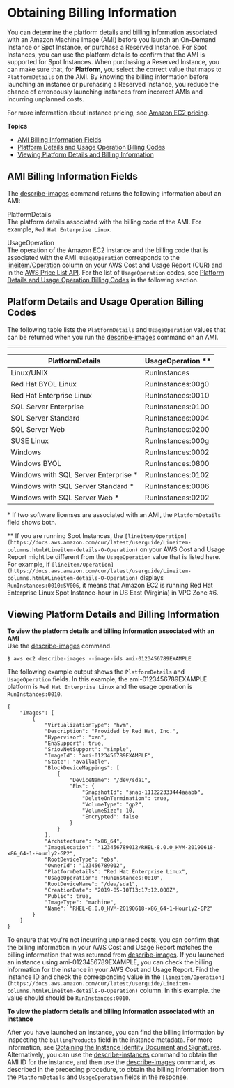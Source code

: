 # Obtaining Billing Information<a name="ami-billing-info"></a>

You can determine the platform details and billing information associated with an Amazon Machine Image \(AMI\) before you launch an On\-Demand Instance or Spot Instance, or purchase a Reserved Instance\. For Spot Instances, you can use the platform details to confirm that the AMI is supported for Spot Instances\. When purchasing a Reserved Instance, you can make sure that, for **Platform**, you select the correct value that maps to `PlatformDetails` on the AMI\. By knowing the billing information before launching an instance or purchasing a Reserved Instance, you reduce the chance of erroneously launching instances from incorrect AMIs and incurring unplanned costs\.

For more information about instance pricing, see [Amazon EC2 pricing](http://aws.amazon.com/ec2/pricing/)\.

**Topics**
+ [AMI Billing Information Fields](#billing-info-fields)
+ [Platform Details and Usage Operation Billing Codes](#billing-info)
+ [Viewing Platform Details and Billing Information](#view-billing-info)

## AMI Billing Information Fields<a name="billing-info-fields"></a>

The [describe\-images](https://docs.aws.amazon.com/cli/latest/reference/ec2/describe-images.html) command returns the following information about an AMI:

PlatformDetails  
 The platform details associated with the billing code of the AMI\. For example, `Red Hat Enterprise Linux`\.

UsageOperation  
The operation of the Amazon EC2 instance and the billing code that is associated with the AMI\. `UsageOperation` corresponds to the [lineitem/Operation](https://docs.aws.amazon.com/cur/latest/userguide/Lineitem-columns.html#Lineitem-details-O-Operation) column on your AWS Cost and Usage Report \(CUR\) and in the [AWS Price List API](https://docs.aws.amazon.com/awsaccountbilling/latest/aboutv2/price-changes.html)\. For the list of `UsageOperation` codes, see [Platform Details and Usage Operation Billing Codes](#billing-info) in the following section\.

## Platform Details and Usage Operation Billing Codes<a name="billing-info"></a>

The following table lists the `PlatformDetails` and `UsageOperation` values that can be returned when you run the [describe\-images](https://docs.aws.amazon.com/cli/latest/reference/ec2/describe-images.html) command on an AMI\.


****  

|  PlatformDetails  |  UsageOperation \*\*  | 
| --- | --- | 
|  Linux/UNIX  |  RunInstances  | 
|  Red Hat BYOL Linux  |  RunInstances:00g0  | 
|  Red Hat Enterprise Linux  |  RunInstances:0010  | 
|  SQL Server Enterprise  |  RunInstances:0100  | 
|  SQL Server Standard  |  RunInstances:0004  | 
|  SQL Server Web  |  RunInstances:0200  | 
|  SUSE Linux  |  RunInstances:000g  | 
|  Windows  |  RunInstances:0002  | 
|  Windows BYOL  |  RunInstances:0800  | 
|  Windows with SQL Server Enterprise \*  |  RunInstances:0102  | 
|  Windows with SQL Server Standard \*  |  RunInstances:0006  | 
|  Windows with SQL Server Web \*  |  RunInstances:0202  | 

\* If two software licenses are associated with an AMI, the `PlatformDetails` field shows both\.

\*\* If you are running Spot Instances, the `[lineitem/Operation](https://docs.aws.amazon.com/cur/latest/userguide/Lineitem-columns.html#Lineitem-details-O-Operation)` on your AWS Cost and Usage Report might be different from the `UsageOperation` value that is listed here\. For example, if `[lineitem/Operation](https://docs.aws.amazon.com/cur/latest/userguide/Lineitem-columns.html#Lineitem-details-O-Operation)` displays `RunInstances:0010:SV006`, it means that Amazon EC2 is running Red Hat Enterprise Linux Spot Instance\-hour in US East \(Virginia\) in VPC Zone \#6\.

## Viewing Platform Details and Billing Information<a name="view-billing-info"></a>

**To view the platform details and billing information associated with an AMI**  
Use the [describe\-images](https://docs.aws.amazon.com/cli/latest/reference/ec2/describe-images.html) command\.

```
$ aws ec2 describe-images --image-ids ami-0123456789EXAMPLE
```

The following example output shows the `PlatformDetails` and `UsageOperation` fields\. In this example, the ami\-0123456789EXAMPLE platform is `Red Hat Enterprise Linux` and the usage operation is `RunInstances:0010`\.

```
{
    "Images": [
        {
            "VirtualizationType": "hvm", 
            "Description": "Provided by Red Hat, Inc.",
            "Hypervisor": "xen", 
            "EnaSupport": true, 
            "SriovNetSupport": "simple", 
            "ImageId": "ami-0123456789EXAMPLE",
            "State": "available", 
            "BlockDeviceMappings": [
                {
                    "DeviceName": "/dev/sda1", 
                    "Ebs": {
                        "SnapshotId": "snap-111222333444aaabb", 
                        "DeleteOnTermination": true, 
                        "VolumeType": "gp2", 
                        "VolumeSize": 10, 
                        "Encrypted": false
                    }
                }
            ], 
            "Architecture": "x86_64", 
            "ImageLocation": "123456789012/RHEL-8.0.0_HVM-20190618-x86_64-1-Hourly2-GP2", 
            "RootDeviceType": "ebs", 
            "OwnerId": "123456789012",
            "PlatformDetails": "Red Hat Enterprise Linux",
            "UsageOperation": "RunInstances:0010", 
            "RootDeviceName": "/dev/sda1", 
            "CreationDate": "2019-05-10T13:17:12.000Z", 
            "Public": true, 
            "ImageType": "machine", 
            "Name": "RHEL-8.0.0_HVM-20190618-x86_64-1-Hourly2-GP2"
        }
    ]
}
```

To ensure that you're not incurring unplanned costs, you can confirm that the billing information in your AWS Cost and Usage Report matches the billing information that was returned from [describe\-images](https://docs.aws.amazon.com/cli/latest/reference/ec2/describe-images.html)\. If you launched an instance using ami\-0123456789EXAMPLE, you can check the billing information for the instance in your AWS Cost and Usage Report\. Find the instance ID and check the corresponding value in the `[lineitem/Operation](https://docs.aws.amazon.com/cur/latest/userguide/Lineitem-columns.html#Lineitem-details-O-Operation)` column\. In this example\. the value should should be `RunInstances:0010`\.

**To view the platform details and billing information associated with an instance**

After you have launched an instance, you can find the billing information by inspecting the `billingProducts` field in the instance metadata\. For more information, see [Obtaining the Instance Identity Document and Signatures](instance-identity-documents.md#instance-identity-signatures)\. Alternatively, you can use the [describe\-instances](https://docs.aws.amazon.com/cli/latest/reference/ec2/describe-instances.html) command to obtain the AMI ID for the instance, and then use the [describe\-images](https://docs.aws.amazon.com/cli/latest/reference/ec2/describe-images.html) command, as described in the preceding procedure, to obtain the billing information from the `PlatformDetails` and `UsageOperation` fields in the response\.